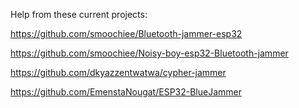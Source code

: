 Help from these current projects:

https://github.com/smoochiee/Bluetooth-jammer-esp32

https://github.com/smoochiee/Noisy-boy-esp32-Bluetooth-jammer

https://github.com/dkyazzentwatwa/cypher-jammer

https://github.com/EmenstaNougat/ESP32-BlueJammer

